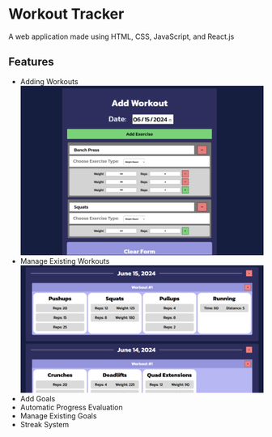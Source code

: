 # Workout Tracker

A web application made using HTML, CSS, JavaScript, and React.js


## Features 

* Adding Workouts
![alt text](https://github.com/Kevin-Aguirre/Fitness-Tracker/raw/main/documentation/add-workout.png?raw=true)
* Manage Existing Workouts 
![alt text](https://github.com/Kevin-Aguirre/Fitness-Tracker/raw/main/documentation/view-workouts.png?raw=true)
* Add Goals
* Automatic Progress Evaluation 
* Manage Existing Goals 
* Streak System